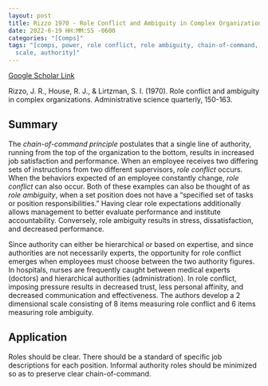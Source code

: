 ```yaml
---
layout: post
title: Rizzo 1970 - Role Conflict and Ambiguity in Complex Organizations
date: 2022-6-19 HH:MM:SS -0600
categories: "[Comps]"
tags: "[comps, power, role conflict, role ambiguity, chain-of-command, authority,
  scale, authority]"
---
```

[Google Scholar Link](https://scholar.google.com/scholar?hl=en&as_sdt=0%2C45&q=Role+conflict+and+ambiguity+in+complex+organizations&btnG=)

Rizzo, J. R., House, R. J., & Lirtzman, S. I. (1970). Role conflict and ambiguity in complex organizations. Administrative science quarterly, 150-163.

## Summary
The _chain-of-command principle_ postulates that a single line of authority, running from the top of the organization to the bottom, results in increased job satisfaction and performance.  When an employee receives two differing sets of instructions from two different supervisors, _role conflict_ occurs.  When the behaviors expected of an employee constantly change, _role conflict_ can also occur.  Both of these examples can also be thought of as _role ambiguity_, when a set position does not have a “specified set of tasks or position responsibilities.”  Having clear role expectations additionally allows management to better evaluate performance and institute accountability.  Conversely, role ambiguity results in stress, dissatisfaction, and decreased performance.

Since authority can either be hierarchical or based on expertise, and since authorities are not necessarily experts, the opportunity for role conflict emerges when employees must choose between the two authority figures.  In hospitals, nurses are frequently caught between medical experts (doctors) and hierarchical authorities (administration).  In role conflict, imposing pressure results in decreased trust, less personal affinity, and decreased communication and effectiveness.  The authors develop a 2 dimensional scale consisting of 8 items measuring role conflict and 6 items measuring role ambiguity.

## Application
Roles should be clear.  There should be a standard of specific job descriptions for each position.  Informal authority roles should be minimized so as to preserve clear chain-of-command.
